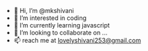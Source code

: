 - 👋 Hi, I’m @mkshivani
- 👀 I’m interested in coding
- 🌱 I’m currently learning javascript
- 💞️ I’m looking to collaborate on ...
- 📫 reach me at lovelyshivani253@gmail.com

<!---
mkshivani/mkshivani is a ✨ special ✨ repository because its `README.md` (this file) appears on your GitHub profile.
You can click the Preview link to take a look at your changes.
--->
